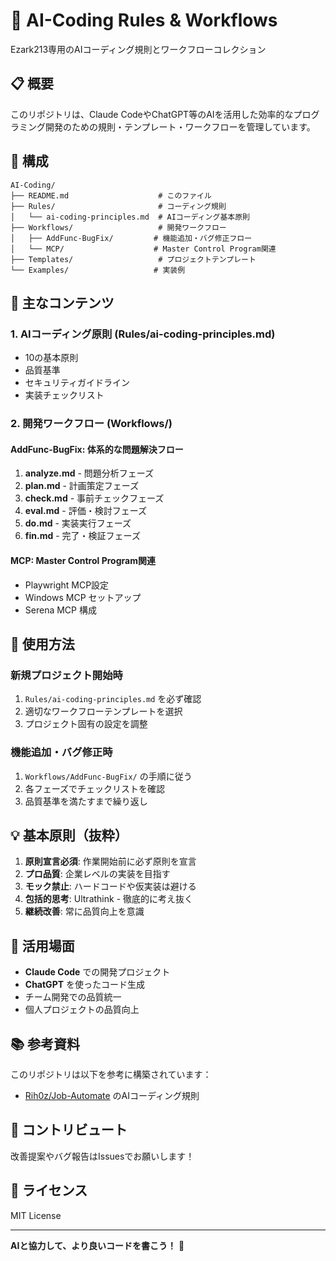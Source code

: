 # 🤖 AI-Coding Rules & Workflows

Ezark213専用のAIコーディング規則とワークフローコレクション

## 📋 概要

このリポジトリは、Claude CodeやChatGPT等のAIを活用した効率的なプログラミング開発のための規則・テンプレート・ワークフローを管理しています。

## 📁 構成

```
AI-Coding/
├── README.md                    # このファイル
├── Rules/                       # コーディング規則
│   └── ai-coding-principles.md  # AIコーディング基本原則
├── Workflows/                   # 開発ワークフロー
│   ├── AddFunc-BugFix/         # 機能追加・バグ修正フロー
│   └── MCP/                    # Master Control Program関連
├── Templates/                   # プロジェクトテンプレート
└── Examples/                   # 実装例
```

## 🎯 主なコンテンツ

### 1. AIコーディング原則 (Rules/ai-coding-principles.md)
- 10の基本原則
- 品質基準
- セキュリティガイドライン
- 実装チェックリスト

### 2. 開発ワークフロー (Workflows/)
#### AddFunc-BugFix: 体系的な問題解決フロー
1. **analyze.md** - 問題分析フェーズ
2. **plan.md** - 計画策定フェーズ
3. **check.md** - 事前チェックフェーズ
4. **eval.md** - 評価・検討フェーズ
5. **do.md** - 実装実行フェーズ
6. **fin.md** - 完了・検証フェーズ

#### MCP: Master Control Program関連
- Playwright MCP設定
- Windows MCP セットアップ
- Serena MCP 構成

## 🚀 使用方法

### 新規プロジェクト開始時
1. `Rules/ai-coding-principles.md` を必ず確認
2. 適切なワークフローテンプレートを選択
3. プロジェクト固有の設定を調整

### 機能追加・バグ修正時
1. `Workflows/AddFunc-BugFix/` の手順に従う
2. 各フェーズでチェックリストを確認
3. 品質基準を満たすまで繰り返し

## 💡 基本原則（抜粋）

1. **原則宣言必須**: 作業開始前に必ず原則を宣言
2. **プロ品質**: 企業レベルの実装を目指す
3. **モック禁止**: ハードコードや仮実装は避ける
4. **包括的思考**: Ultrathink - 徹底的に考え抜く
5. **継続改善**: 常に品質向上を意識

## 🔧 活用場面

- **Claude Code** での開発プロジェクト
- **ChatGPT** を使ったコード生成
- チーム開発での品質統一
- 個人プロジェクトの品質向上

## 📚 参考資料

このリポジトリは以下を参考に構築されています：
- [Rih0z/Job-Automate](https://github.com/Rih0z/Job-Automate) のAIコーディング規則

## 🤝 コントリビュート

改善提案やバグ報告はIssuesでお願いします！

## 📄 ライセンス

MIT License

---

**AIと協力して、より良いコードを書こう！** 🚀